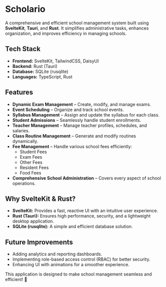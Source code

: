 # Scholario

A comprehensive and efficient school management system built using **SvelteKit**, **Tauri**, and **Rust**. It simplifies administrative tasks, enhances organization, and improves efficiency in managing schools.

## Tech Stack

- **Frontend:** SvelteKit, TailwindCSS, DaisyUI
- **Backend:** Rust (Tauri)
- **Database:** SQLite (rusqlite)
- **Languages:** TypeScript, Rust

## Features

- **Dynamic Exam Management** – Create, modify, and manage exams.
- **Event Scheduling** – Organize and track school events.
- **Syllabus Management** – Assign and update the syllabus for each class.
- **Student Admissions** – Seamlessly handle student enrollments.
- **Teacher Management** – Manage teacher profiles, schedules, and salaries.
- **Class Routine Management** – Generate and modify routines dynamically.
- **Fee Management** – Handle various school fees efficiently:
  - Student Fees
  - Exam Fees
  - Other Fees
  - Resident Fees
  - Food Fees
- **Comprehensive School Administration** – Covers every aspect of school operations.

## Why SvelteKit & Rust?

- **SvelteKit:** Provides a fast, reactive UI with an intuitive user experience.
- **Rust (Tauri):** Ensures high performance, security, and a lightweight desktop application.
- **SQLite (rusqlite):** A simple and efficient database solution.

## Future Improvements

- Adding analytics and reporting dashboards.
- Implementing role-based access control (RBAC) for better security.
- Enhancing UI with animations for a smoother experience.

This application is designed to make school management seamless and efficient! 🚀
